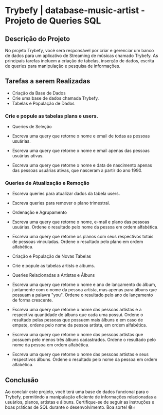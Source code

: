 # Trybefy | database-music-artist - Projeto de Queries SQL

## Descrição do Projeto

No projeto Trybefy, você será responsável por criar e gerenciar um banco de dados para um aplicativo de Streaming de músicas chamado Trybefy. As principais tarefas incluem a criação de tabelas, inserção de dados, escrita de queries para manipulação e pesquisa de informações.

## Tarefas a serem Realizadas

- Criação da Base de Dados
- Crie uma base de dados chamada Trybefy.
- Tabelas e População de Dados

### Crie e popule as tabelas plans e users.
- Queries de Seleção

- Escreva uma query que retorne o nome e email de todas as pessoas usuárias.
- Escreva uma query que retorne o nome e email apenas das pessoas usuárias ativas.
- Escreva uma query que retorne o nome e data de nascimento apenas das pessoas usuárias ativas, que nasceram a partir do ano 1990.

### Queries de Atualização e Remoção

- Escreva queries para atualizar dados da tabela users.
- Escreva queries para remover o plano trimestral.
- Ordenação e Agrupamento

- Escreva uma query que retorne o nome, e-mail e plano das pessoas usuárias. Ordene o resultado pelo nome da pessoa em ordem alfabética.
- Escreva uma query que retorne os planos com seus respectivos totais de pessoas vinculadas. Ordene o resultado pelo plano em ordem alfabética.
- Criação e População de Novas Tabelas

- Crie e popule as tabelas artists e albums.
- Queries Relacionadas a Artistas e Álbuns

- Escreva uma query que retorne o nome e ano de lançamento do álbum, juntamente com o nome da pessoa artista, mas apenas para álbuns que possuam a palavra "you". Ordene o resultado pelo ano de lançamento de forma crescente.
- Escreva uma query que retorne o nome das pessoas artistas e a respectiva quantidade de álbuns que cada uma possui. Ordene o resultado pelas pessoas que possuem mais álbuns e em caso de empate, ordene pelo nome da pessoa artista, em ordem alfabética.
- Escreva uma query que retorne o nome das pessoas artistas que possuem pelo menos três álbuns cadastrados. Ordene o resultado pelo nome da pessoa em ordem alfabética.
- Escreva uma query que retorne o nome das pessoas artistas e seus respectivos álbuns. Ordene o resultado pelo nome da pessoa em ordem alfabética.

## Conclusão
Ao concluir este projeto, você terá uma base de dados funcional para o Trybefy, permitindo a manipulação eficiente de informações relacionadas a usuários, planos, artistas e álbuns. Certifique-se de seguir as instruções e boas práticas de SQL durante o desenvolvimento. Boa sorte! 😁🎶





